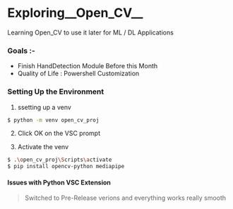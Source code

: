 # Exploring__Open_CV__
Learning Open_CV to use it later for ML / DL Applications


### Goals :-

- Finish HandDetection Module Before this Month
- Quality of Life : Powershell Customization



### Setting Up the Environment

1. ssetting up a venv
```sh
$ python -m venv open_cv_proj
```

2. Click OK on the VSC prompt

3. Activate the venv
```sh
$ .\open_cv_proj\Scripts\activate
$ pip install opencv-python mediapipe
```

#### Issues with Python VSC Extension
> Switched to Pre-Release verions and everything works really smooth
